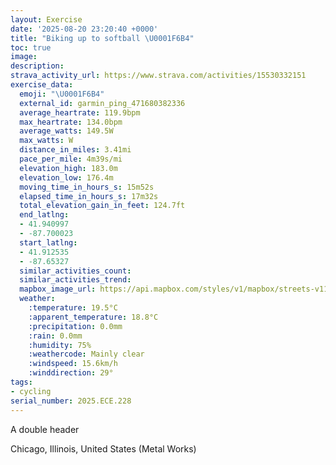 ```yaml
---
layout: Exercise
date: '2025-08-20 23:20:40 +0000'
title: "Biking up to softball \U0001F6B4"
toc: true
image:
description:
strava_activity_url: https://www.strava.com/activities/15530332151
exercise_data:
  emoji: "\U0001F6B4"
  external_id: garmin_ping_471680382336
  average_heartrate: 119.9bpm
  max_heartrate: 134.0bpm
  average_watts: 149.5W
  max_watts: W
  distance_in_miles: 3.41mi
  pace_per_mile: 4m39s/mi
  elevation_high: 183.0m
  elevation_low: 176.4m
  moving_time_in_hours_s: 15m52s
  elapsed_time_in_hours_s: 17m32s
  total_elevation_gain_in_feet: 124.7ft
  end_latlng:
  - 41.940997
  - -87.700023
  start_latlng:
  - 41.912535
  - -87.65327
  similar_activities_count:
  similar_activities_trend:
  mapbox_image_url: https://api.mapbox.com/styles/v1/mapbox/streets-v11/static/path-5+787af2-1.0(uny~Fbb_vOkM~RSVWTAB%40A%5C%5CBz%40BrEBt%40%40hBBpI%40vHFt%40t%40~Ed%40lCD%5EAFF%5EAHsBxAcAj%40aBdA_%40Z%7BAtA%7DIvNaDvFuArBwC%60FkDlFgArAIF%7B%40LoD%40uBHWFa%40Vc%40p%40M%5CKr%40Cb%40LrH%3FAAfBEb%40Ib%40%5Dz%40mBdDsDbGmBbD_AtAgClEwGhKmAzBwCzEk%40%60A%3F%40CCQRIRi%40x%40_AhBaH%60LOZsGrKW%60%40QPcPbXqApBmAnB_%40t%40mAtB),pin-s-s+e5b22e(-87.6549,41.91483),pin-s-f+89ae00(-87.69891999999994,41.939830000000036)/auto/800x800?access_token=pk.eyJ1Ijoiam9zaGJlY2ttYW4iLCJhIjoiY205eWR2aDd1MWZ6djJrbXc4a3M0bWZleiJ9.XiG9OWkNcZk2QzjJbxLB4A
  weather:
    :temperature: 19.5°C
    :apparent_temperature: 18.8°C
    :precipitation: 0.0mm
    :rain: 0.0mm
    :humidity: 75%
    :weathercode: Mainly clear
    :windspeed: 15.6km/h
    :winddirection: 29°
tags:
- cycling
serial_number: 2025.ECE.228
---
```

A double header

Chicago, Illinois, United States (Metal Works)
